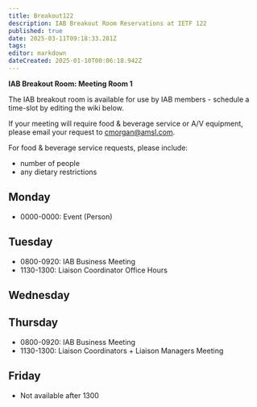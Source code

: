 ```yaml
---
title: Breakout122
description: IAB Breakout Room Reservations at IETF 122
published: true
date: 2025-03-11T09:18:33.281Z
tags: 
editor: markdown
dateCreated: 2025-01-10T00:06:18.942Z
---
```


**IAB Breakout Room: Meeting Room 1**

The IAB breakout room is available for use by IAB members -  schedule a time-slot by editing the wiki below.  

If your meeting will require food & beverage service or A/V equipment, please email your request to cmorgan@amsl.com. 

For food & beverage service requests, please include:

* number of people
* any dietary restrictions


## Monday 

* 0000-0000: Event (Person)

## Tuesday 

* 0800-0920: IAB Business Meeting
* 1130-1300: Liaison Coordinator Office Hours

## Wednesday 


## Thursday 

* 0800-0920: IAB Business Meeting
* 1130-1300: Liaison Coordinators + Liaison Managers Meeting


## Friday 

* Not available after 1300
